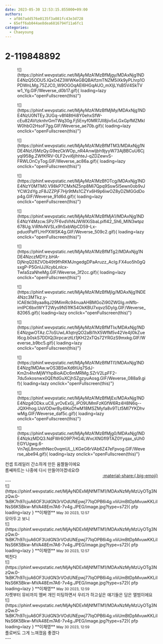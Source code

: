 ```yaml
---
date: 2023-05-30 12:53:15.855000+09:00
authors:
  - af867add576e0135f3a081fc43e3d728
  - 65eff6ab044ae8dea6816794f11a6fc1
categories:
  - Chaeyoung
---
```


# 2-119848892

<div class="post-container" markdown="1">
<div class="content-container md-sidebar__scrollwrap" markdown="1">


<figure markdown="1">
![](https://phinf.wevpstatic.net/MjAyMzA1MzBfMjgy/MDAxNjg1NDE4NzQ5ODU5.IQxO4Z3WWKeGBQBAlfzmTNZM5iXk9yPLhrp1OPDWnLMg.75ZJC0_W9OGOqAEl6HGqAUO_mXljLYsB5V4SkTVw1_Yg.GIF/Weverse_d0b17.gif){ loading=lazy onclick="openFullscreen(this)"}
</figure>

<figure markdown="1">
![](https://phinf.wevpstatic.net/MjAyMzA1MzBfMjMy/MDAxNjg1NDE4NzU0NTEy.3UGq-v8f48tHi8Y0ehxSfW-cEu82AVtzknhrGmTWq30g.Fj5Enyf0MR7JIl8jiv5xLGxGpfMZMkIW0hbO2HsoF7gg.GIF/Weverse_ae70b.gif){ loading=lazy onclick="openFullscreen(this)"}
</figure>

<figure markdown="1">
![](https://phinf.wevpstatic.net/MjAyMzA1MzBfMTM3/MDAxNjg1NDE4NzU5MzQy.G9ezCkWOp_nR4AnwIjbh9jyyW73AjBBCuU6CjyqI958g.ZWfKfRV-0LF2vvi6jIhhteJ-qZDZewvS-FRWLOnCyTog.GIF/Weverse_ac86a.gif){ loading=lazy onclick="openFullscreen(this)"}
</figure>

<figure markdown="1">
![](https://phinf.wevpstatic.net/MjAyMzA1MzBfOTcg/MDAxNjg1NDE4NzY0MTM0.V98kP7CMxNZ5np8Mi7Qpq9Ssw5l5ewn0ob9vJYCW2dYg.zF8JZZPjF7Hjr9tMs1CZYx6H9p6iwOZ8yDZMGGdDop4g.GIF/Weverse_91d6d.gif){ loading=lazy onclick="openFullscreen(this)"}
</figure>

<figure markdown="1">
![](https://phinf.wevpstatic.net/MjAyMzA1MzBfMjA1/MDAxNjg1NDE4NzY4Mzcw.SPz7F6vdVhNJWWXiSbaLpifI42_Sh6_MIN3wtpz678Ug.ViRNvNVSLx9hSxbWpCD59-Lx-pduotPafFLHrPXWSK4g.GIF/Weverse_509c2.gif){ loading=lazy onclick="openFullscreen(this)"}
</figure>

<figure markdown="1">
![](https://phinf.wevpstatic.net/MjAyMzA1MzBfMTg2/MDAxNjg1NDE4NzczMDYz.bHA-DjNrqQ28ZVOb49t9fhRKMJngedgDPaAruzz_AcIg.FX4uo5h0gQsxgP-P5GnIJJXcybLnIcx-TwIaSzaNheMg.GIF/Weverse_3f2cc.gif){ loading=lazy onclick="openFullscreen(this)"}
</figure>

<figure markdown="1">
![](https://phinf.wevpstatic.net/MjAyMzA1MzBfMjIg/MDAxNjg1NDE4Nzc3MTkz.y-lCAEtkl38yaa8qJ29MimRc94nuaAHBMGoZi90ZWGIg.mNfb-imIPC6bxtWYT2Wys9N51fK54OkKBU7xqvz5DyIg.GIF/Weverse_82065.gif){ loading=lazy onclick="openFullscreen(this)"}
</figure>

<figure markdown="1">
![](https://phinf.wevpstatic.net/MjAyMzA1MzBfMTIx/MDAxNjg1NDE4NzgwOTAz.C7oSUwLA1qtnjQO2aBi1hX5WfM5v42Ve4jl0kZuel6cg.b0skS7DDlQj3irpcarztLt1jKH22xTQs72YRGzS9mxkg.GIF/Weverse_b9bc5.gif){ loading=lazy onclick="openFullscreen(this)"}
</figure>

<figure markdown="1">
![](https://phinf.wevpstatic.net/MjAyMzA1MzBfMTI1/MDAxNjg1NDE4Nzg1MDAw.wOS3BSwXd6tUq7SdJ-Km2n4hnMjWYhp8ioAiDc6mMRMg.SZrV2LpFF2-7du5xkosnwx0QEftdGuXCjhSZgzyuAosg.GIF/Weverse_088a9.gif){ loading=lazy onclick="openFullscreen(this)"}
</figure>

<figure markdown="1">
![](https://phinf.wevpstatic.net/MjAyMzA1MzBfMjEx/MDAxNjg1NDE4Nzg4ODkx.uC8_yrOvExGj_iPO9UMmFzKGfW6Rz4H8N6q--JQXHhog.UsVODwrBy4IKoDfwM18MSZMyfa8v9TLt5MI7YKDhvwMg.GIF/Weverse_daf5c.gif){ loading=lazy onclick="openFullscreen(this)"}
</figure>

<figure markdown="1">
![](https://phinf.wevpstatic.net/MjAyMzA1MzBfMjg0/MDAxNjg1NDE4NzkzMDQ3.NdFWr6O9P7HG4LWvcXNGfI9TAZ0Yyqax_sUh0EGYUgwg.6-Vn7ejL8monthNec0vqmUL_LKGeG6rVAb6Z47eFpvog.GIF/Weverse_abe94.gif){ loading=lazy onclick="openFullscreen(this)"}
</figure>
컨셉 트레일러 간소하게 만든 움짤들이에요<br>롬쌔파트는 나중에 다시 만들어야겠네요😓

</div>
</div>

<div style="text-align: right;" markdown="1">
<a href="https://weverse.io/fromis9/fanpost/2-119848892" style="text-align: right;">:material-share:{.big-emoji}</a>
</div>
---

<div class="comments-container md-sidebar__scrollwrap" markdown="1">
<div class="comment" markdown="1">
<div class='id-container' markdown="1">
![](https://phinf.wevpstatic.net/MjAyNDExMjNfMTM1/MDAxNzMyMzUyOTg3NzQw.0-1kBK7h97cjuA6OF3UdGN3rVOdUNEpwj77IqOPB6i4g.vliiUmBtDpMvuwKKLiINsS6K5Bkw-MVA48Em7A6-7v4g.JPEG/image.jpg?type=s72){ pfp loading=lazy }
**<span class="artist">이채영</span>** <small>May 30 2023, 12:57</small><br>
</div>
<div class='comment-body' markdown="1">
모아두고 보니
</div>
</div>
<div class="comment" markdown="1">
<div class='id-container' markdown="1">
![](https://phinf.wevpstatic.net/MjAyNDExMjNfMTM1/MDAxNzMyMzUyOTg3NzQw.0-1kBK7h97cjuA6OF3UdGN3rVOdUNEpwj77IqOPB6i4g.vliiUmBtDpMvuwKKLiINsS6K5Bkw-MVA48Em7A6-7v4g.JPEG/image.jpg?type=s72){ pfp loading=lazy }
**<span class="artist">이채영</span>** <small>May 30 2023, 12:57</small><br>
</div>
<div class='comment-body' markdown="1">
벅찬다
</div>
</div>
<div class="comment" markdown="1">
<div class='id-container' markdown="1">
![](https://phinf.wevpstatic.net/MjAyNDExMjNfMTM1/MDAxNzMyMzUyOTg3NzQw.0-1kBK7h97cjuA6OF3UdGN3rVOdUNEpwj77IqOPB6i4g.vliiUmBtDpMvuwKKLiINsS6K5Bkw-MVA48Em7A6-7v4g.JPEG/image.jpg?type=s72){ pfp loading=lazy }
**<span class="artist">이채영</span>** <small>May 30 2023, 12:59</small><br>
</div>
<div class='comment-body' markdown="1">
자켓부터 뮤비까지 멤버 개인 미팅하면서 우리가 하고싶은 얘기들은 담은 앨범이에요
</div>
</div>
<div class="comment" markdown="1">
<div class='id-container' markdown="1">
![](https://phinf.wevpstatic.net/MjAyNDExMjNfMTM1/MDAxNzMyMzUyOTg3NzQw.0-1kBK7h97cjuA6OF3UdGN3rVOdUNEpwj77IqOPB6i4g.vliiUmBtDpMvuwKKLiINsS6K5Bkw-MVA48Em7A6-7v4g.JPEG/image.jpg?type=s72){ pfp loading=lazy }
**<span class="artist">이채영</span>** <small>May 30 2023, 12:59</small><br>
</div>
<div class='comment-body' markdown="1">
플로버도 그게 느껴졌음 좋겠다
</div>
</div>
</div>
---
